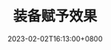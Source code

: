 ---
# Title, summary, and page position.
weight: 4
icon: book
icon_pack: fas

# Page metadata.
title: 装备赋予效果
date: '2023-02-02T16:13:00+0800'
type: book # Do not modify.
---